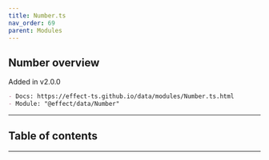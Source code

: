 ```yaml
---
title: Number.ts
nav_order: 69
parent: Modules
---
```


## Number overview

Added in v2.0.0

```md
- Docs: https://effect-ts.github.io/data/modules/Number.ts.html
- Module: "@effect/data/Number"
```

---

<h2 class="text-delta">Table of contents</h2>

---
